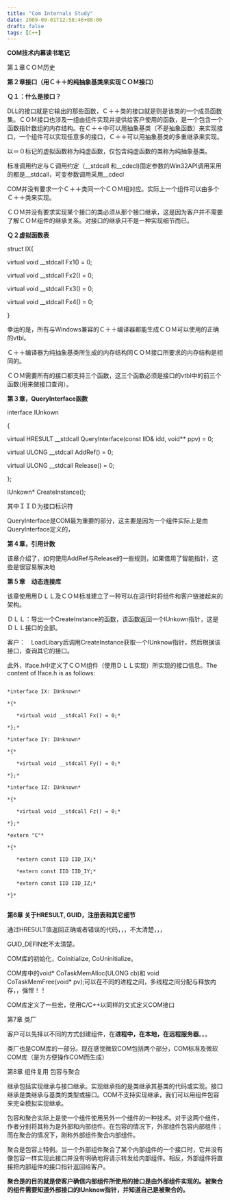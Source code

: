 ```yaml
---
title: "Com Internals Study"
date: 2009-09-01T12:58:46+08:00
draft: false
tags: [C++]
---
```


**COM技术内幕读书笔记** 

第１章ＣＯＭ历史

**第２章接口（用Ｃ＋＋的纯抽象基类来实现ＣＯＭ接口）**

**Ｑ１：什么是接口？**

DLL的接口就是它输出的那些函数，Ｃ＋＋类的接口就是则是该类的一个成员函数集。ＣＯＭ接口也涉及一组由组件实现并提供给客户使用的函数，是一个包含一个函数指针数组的内存结构。在Ｃ＋＋中可以用抽象基类（不是抽象函数）来实现接口，一个组件可以实现任意多的接口，Ｃ＋＋可以用抽象基类的多重继承来实现。

以＝０标记的虚拟函数称为纯虚函数，仅包含纯虚函数的类称为纯抽象基类。

标准调用约定与Ｃ调用约定（__stdcall 和__cdecl)固定参数的Win32API调用采用的都是__stdcall，可变参数调用采用__cdecl

COM并没有要求一个Ｃ＋＋类同一个ＣＯＭ相对应。实际上一个组件可以由多个Ｃ＋＋类来实现。

ＣＯＭ并没有要求实现某个接口的类必须从那个接口继承，这是因为客户并不需要了解ＣＯＭ组件的继承关系。对接口的继承只不是一种实现细节而已。

**Ｑ２虚拟函数表**

struct IX{

   virtual void __stdcall Fx1() = 0;

   virtual void __stdcall Fx2() = 0;

   virtual void __stdcall Fx3() = 0;

   virtual void __stdcall Fx4() = 0;

}

幸运的是，所有与Windows兼容的Ｃ＋＋编译器都能生成ＣＯＭ可以使用的正确的vtbl。

Ｃ＋＋编译器为纯抽象基类所生成的内存结构同ＣＯＭ接口所要求的内存结构是相同的。



ＣＯＭ需要所有的接口都支持三个函数，这三个函数必须是接口的vtbl中的前三个函数(用来做接口查询）。



**第３章，QueryInterface函数**

interface IUnkown

{

   virtual HRESULT __stdcall QueryInterface(const IID& idd, void** ppv) = 0;

   virtual ULONG __stdcall AddRef() = 0;

   virtual ULONG __stdcall Release() = 0;

};

IUnkown* CreateInstance();

其中ＩＩＤ为接口标识符

QueryInterface是COM最为重要的部分，这主要是因为一个组件实际上是由QueryInterface定义的，



**第４章，引用计数**



该章介绍了，如何使用AddRef与Release的一些规则，如果借用了智能指针，这些是很容易解决地

**第５章　动态连接库** 

该章使用用ＤＬＬ及ＣＯＭ标准建立了一种可以在运行时将组件和客户链接起来的架构。

ＤＬＬ：导出一个CreateInstance的函数，该函数返回一个IUnkown指针，这是ＤＬＬ接口的全部。

客户：　LoadLibary后调用CreateInstance获取一个IUnknow指针，然后根据该接口，查询其它的接口。

此外，Iface.h中定义了ＣＯＭ组件（使用ＤＬＬ实现）所实现的接口信息。The content of Iface.h is as follows:

```

*interface IX: IUnknown*

*{*

   *virtual void __stdcall Fx() = 0;*

*};*

*interface IY: IUnknown*

*{*

   *virtual void __stdcall Fy() = 0;*

*};*

*interface IZ: IUnknown*

*{*

   *virtual void __stdcall Fz() = 0;*

*};*

*extern "C"*

*{*

   *extern const IID IID_IX;*

   *extern const IID IID_IY;*

   *extern const IID IID_IZ;*

*}*


```


**第6章 关于HRESULT, GUID，注册表和其它细节**



通过HRESULT值返回正确或者错误的代码，，，不太清楚，，，

GUID_DEFIN宏不太清楚。

COM库的初始化，CoInitialize, CoUninitialize。

COM库中的void* CoTaskMemAlloc(ULONG cb)和 void CoTaskMemFree(void* pv);可以在不同的进程之间，多线程之间分配与释放内存，，强悍！！

COM库定义了一些宏，使用C/C++以同样的文式定义COM接口

第7章 类厂

客户可以先择以不同的方式创建组件，在**进程中，在本地，在远程服务器**。。。

类厂也是COM库的一部分。现在感觉微软COM包括两个部分，COM标准及微软COM库（是为方便操作COM而生成）

第8章 组件复用 包容与聚合

继承包括实现继承与接口继承。实现继承指的是类继承其基类的代码或实现。接口继承是类继承与基类的类型或接口。COM不支持实现继承，我们可以用组件包容来完全模拟实现继承。

包容和聚合实际上是使一个组件使用另外一个组件的一种技术。对于这两个组件，作者分别将其称为是外部和内部组件。在包容的情况下，外部组件包容内部组件；而在聚合的情况下，刚称外部组件聚合内部组件。

聚合是包容上特例。当一个外部组件聚合了某个内部组件的一个接口时，它并没有像包容一样实现此接口并没有明确地将请示转发给内部组件。相反，外部组件将直接把内部组件的接口指针返回给客户。

**聚合是的目的就是使客户确信内部组件所使用的接口是由外部组件实现的。被聚合的组件需要知道外部接口的IUnknow指针，并知道自己是被聚合的。**